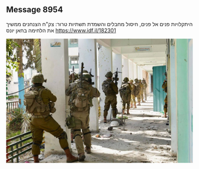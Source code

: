## Message 8954

היתקלויות פנים אל פנים, חיסול מחבלים והשמדת תשתיות טרור: 
צק"ח הצנחנים ממשיך את הלחימה בחאן יונס
https://www.idf.il/182301

![Photo](./8954/8954_photo.jpg)
